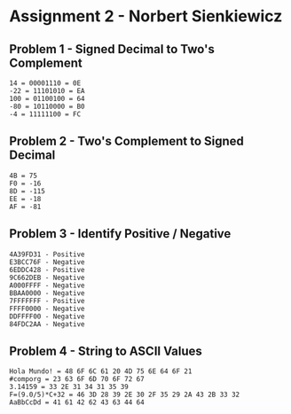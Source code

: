 # Assignment 2 - Norbert Sienkiewicz

## Problem 1 - Signed Decimal to Two's Complement

```
14 = 00001110 = 0E
-22 = 11101010 = EA
100 = 01100100 = 64
-80 = 10110000 = B0
-4 = 11111100 = FC
```

## Problem 2 - Two's Complement to Signed Decimal

```
4B = 75
F0 = -16
8D = -115
EE = -18
AF = -81
```

## Problem 3 - Identify Positive / Negative

```
4A39FD31 - Positive
E3BCC76F - Negative
6EDDC428 - Positive
9C662DEB - Negative
A000FFFF - Negative
BBAA0000 - Negative
7FFFFFFF - Positive
FFFF0000 - Negative
DDFFFF00 - Negative
84FDC2AA - Negative
```

## Problem 4 - String to ASCII Values

```
Hola Mundo! = 48 6F 6C 61 20 4D 75 6E 64 6F 21
#comporg = 23 63 6F 6D 70 6F 72 67
3.14159 = 33 2E 31 34 31 35 39
F=(9.0/5)*C+32 = 46 3D 28 39 2E 30 2F 35 29 2A 43 2B 33 32
AaBbCcDd = 41 61 42 62 43 63 44 64
```
